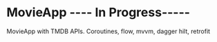 # MovieApp ---- In Progress-----
MovieApp with TMDB APIs. Coroutines, flow, mvvm, dagger hilt, retrofit
